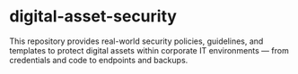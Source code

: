 # digital-asset-security
This repository provides real-world security policies, guidelines, and templates to protect digital assets within corporate IT environments — from credentials and code to endpoints and backups.

